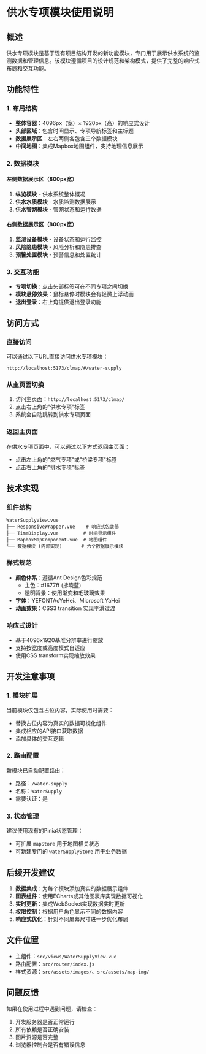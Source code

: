 # 供水专项模块使用说明

## 概述
供水专项模块是基于现有项目结构开发的新功能模块，专门用于展示供水系统的监测数据和管理信息。该模块遵循项目的设计规范和架构模式，提供了完整的响应式布局和交互功能。

## 功能特性

### 1. 布局结构
- **整体容器**：4096px（宽）× 1920px（高）的响应式设计
- **头部区域**：包含时间显示、专项导航标签和主标题
- **数据展示区**：左右两侧各包含三个数据模块
- **中间地图**：集成Mapbox地图组件，支持地理信息展示

### 2. 数据模块
#### 左侧数据展示区（800px宽）
1. **纵览模块** - 供水系统整体概况
2. **供水水质模块** - 水质监测数据展示
3. **供水管网模块** - 管网状态和运行数据

#### 右侧数据展示区（800px宽）
1. **监测设备模块** - 设备状态和运行监控
2. **风险隐患模块** - 风险分析和隐患排查
3. **预警处置模块** - 预警信息和处置统计

### 3. 交互功能
- **专项切换**：点击头部标签可在不同专项之间切换
- **模块悬停效果**：鼠标悬停时模块会有轻微上浮动画
- **退出登录**：右上角提供退出登录功能

## 访问方式

### 直接访问
可以通过以下URL直接访问供水专项模块：
```
http://localhost:5173/clmap/#/water-supply
```

### 从主页面切换
1. 访问主页面：`http://localhost:5173/clmap/`
2. 点击右上角的"供水专项"标签
3. 系统会自动跳转到供水专项页面

### 返回主页面
在供水专项页面中，可以通过以下方式返回主页面：
- 点击左上角的"燃气专项"或"桥梁专项"标签
- 点击右上角的"排水专项"标签

## 技术实现

### 组件结构
```
WaterSupplyView.vue
├── ResponsiveWrapper.vue    # 响应式包装器
├── TimeDisplay.vue         # 时间显示组件
├── MapboxMapComponent.vue  # 地图组件
└── 数据模块 (内部实现)       # 六个数据展示模块
```

### 样式规范
- **颜色体系**：遵循Ant Design色彩规范
  - 主色：#1677ff (拂晓蓝)
  - 透明背景：使用渐变和毛玻璃效果
- **字体**：YEFONTAoYeHei、Microsoft YaHei
- **动画效果**：CSS3 transition 实现平滑过渡

### 响应式设计
- 基于4096x1920基准分辨率进行缩放
- 支持按宽度或高度模式自适应
- 使用CSS transform实现缩放效果

## 开发注意事项

### 1. 模块扩展
当前模块仅包含占位内容，实际使用时需要：
- 替换占位内容为真实的数据可视化组件
- 集成相应的API接口获取数据
- 添加具体的交互逻辑

### 2. 路由配置
新模块已自动配置路由：
- 路径：`/water-supply`
- 名称：`WaterSupply`
- 需要认证：是

### 3. 状态管理
建议使用现有的Pinia状态管理：
- 可扩展 `mapStore` 用于地图相关状态
- 可新建专门的 `waterSupplyStore` 用于业务数据

## 后续开发建议

1. **数据集成**：为每个模块添加真实的数据展示组件
2. **图表组件**：使用ECharts或其他图表库实现数据可视化
3. **实时更新**：集成WebSocket实现数据实时更新
4. **权限控制**：根据用户角色显示不同的数据内容
5. **响应式优化**：针对不同屏幕尺寸进一步优化布局

## 文件位置
- 主组件：`src/views/WaterSupplyView.vue`
- 路由配置：`src/router/index.js`
- 样式资源：`src/assets/images/`、`src/assets/map-img/`

## 问题反馈
如果在使用过程中遇到问题，请检查：
1. 开发服务器是否正常运行
2. 所有依赖是否正确安装
3. 图片资源是否完整
4. 浏览器控制台是否有错误信息
